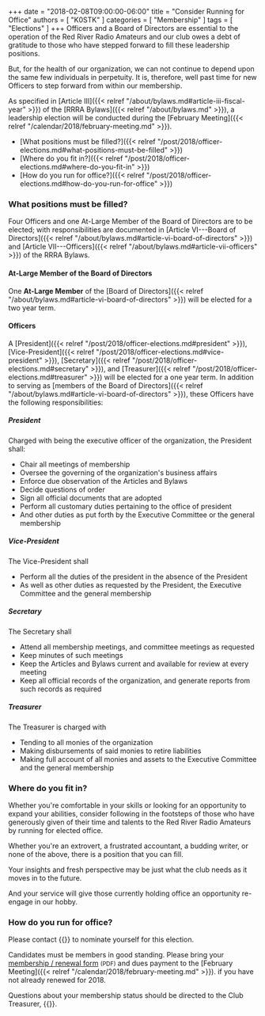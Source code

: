 +++
date = "2018-02-08T09:00:00-06:00"
title = "Consider Running for Office"
authors = [ "K0STK" ]
categories = [ "Membership" ]
tags = [ "Elections" ]
+++
Officers and a Board of Directors are essential to the operation of
the Red River Radio Amateurs and our club owes a debt of gratitude to
those who have stepped forward to fill these leadership positions.

But, for the health of our organization, we can not continue to depend
upon the same few individuals in perpetuity. It is, therefore, well past
time for new Officers to step forward from within our membership.

As specified in 
[Article III]({{< relref "/about/bylaws.md#article-iii-fiscal-year" >}}) of the
[RRRA Bylaws]({{< relref "/about/bylaws.md" >}}),
a leadership election will be conducted during the
[February Meeting]({{< relref "/calendar/2018/february-meeting.md" >}}).

* [What positions must be filled?]({{< relref "/post/2018/officer-elections.md#what-positions-must-be-filled" >}})
* [Where do you fit in?]({{< relref "/post/2018/officer-elections.md#where-do-you-fit-in" >}})
* [How do you run for office?]({{< relref "/post/2018/officer-elections.md#how-do-you-run-for-office" >}})

<!--more-->

### What positions must be filled?

Four Officers and one At-Large Member of the Board of Directors are to be
elected; with responsibilities are documented in
[Article VI---Board of Directors]({{< relref "/about/bylaws.md#article-vi-board-of-directors" >}}) and
[Article VII---Officers]({{< relref "/about/bylaws.md#article-vii-officers" >}})
of the RRRA Bylaws.

#### At-Large Member of the Board of Directors

One **At-Large Member** of the
[Board of Directors]({{< relref "/about/bylaws.md#article-vi-board-of-directors" >}})
will be elected for a two year term.

#### Officers

A [President]({{< relref "/post/2018/officer-elections.md#president" >}}),
[Vice-President]({{< relref "/post/2018/officer-elections.md#vice-president" >}}),
[Secretary]({{< relref "/post/2018/officer-elections.md#secretary" >}}), and
[Treasurer]({{< relref "/post/2018/officer-elections.md#treasurer" >}})
will be elected for a one year term. In addition to serving as
[members of the Board of Directors]({{< relref "/about/bylaws.md#article-vi-board-of-directors" >}}),
these Officers have the following responsibilities:

##### President

Charged with being the executive officer of the organization, the President shall:

* Chair all meetings of membership
* Oversee the governing of the organization's business affairs
* Enforce due observation of the Articles and Bylaws
* Decide questions of order
* Sign all official documents that are adopted
* Perform all customary duties pertaining to the office of president
* And other duties as put forth by the Executive Committee or the general membership

##### Vice-President

The Vice-President shall

* Perform all the duties of the president in the absence of the President
* As well as other duties as requested by the President, the Executive Committee and the general membership

##### Secretary

The Secretary shall

* Attend all membership meetings, and committee meetings as requested
* Keep minutes of such meetings
* Keep the Articles and Bylaws current and available for review at every meeting
* Keep all official records of the organization, and generate reports from such records as required

##### Treasurer

The Treasurer is charged with

* Tending to all monies of the organization
* Making disbursements of said monies to retire liabilities
* Making full account of all monies and assets to the Executive Committee and the general membership

### Where do you fit in?

Whether you're comfortable in your skills or looking for an opportunity
to expand your abilities, consider following in the footsteps of those
who have generously given of their time and talents to
the Red River Radio Amateurs by running for elected office.

Whether you're an extrovert, a frustrated accountant, a budding
writer, or none of the above, there is a position that you can fill.

Your insights and fresh perspective may be just what the club needs as
it moves in to the future.

And your service will give those currently holding office an opportunity 
re-engage in our hobby.

### How do you run for office?

Please contact {{<mailto atlarge2 >}} to nominate yourself for this
election.

Candidates must be members in good standing. Please bring your
[membership / renewal form](/s/3iOnHKqxHlaDxxv)
<span style="font-size:smaller">(PDF)</span>
and dues payment to the
[February Meeting]({{< relref "/calendar/2018/february-meeting.md" >}}).
if you have not already renewed for 2018.

Questions about your membership status should be directed to
the Club Treasurer, {{<mailto treasurer >}}.

